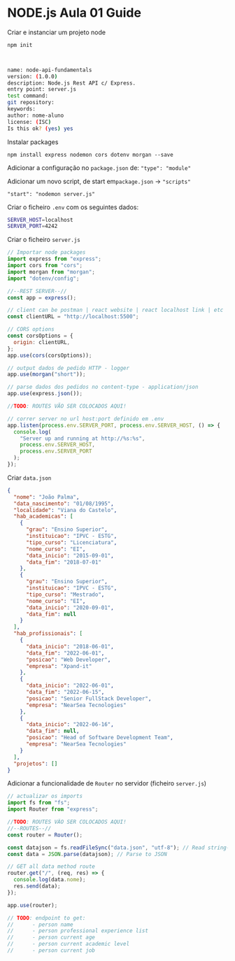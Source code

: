 # NODE.js Aula 01 Guide

Criar e instanciar um projeto node

```bash
npm init



name: node-api-fundamentals
version: (1.0.0)
description: Node.js Rest API c/ Express.
entry point: server.js
test command:
git repository:
keywords:
author: nome-aluno
license: (ISC)
Is this ok? (yes) yes
```

Instalar packages

`npm install express nodemon cors dotenv morgan --save`

Adicionar a configuração no `package.json` de:
`"type": "module"`

Adicionar um novo script, de start em`package.json` -> `"scripts"`

`"start": "nodemon server.js"`

Criar o ficheiro `.env` com os seguintes dados:

```bash
SERVER_HOST=localhost
SERVER_PORT=4242
```

Criar o ficheiro `server.js`

```js
// Importar node packages
import express from "express";
import cors from "cors";
import morgan from "morgan";
import "dotenv/config";

//--REST SERVER--//
const app = express();

// client can be postman | react website | react localhost link | etc
const clientURL = "http://localhost:5500";

// CORS options
const corsOptions = {
  origin: clientURL,
};
app.use(cors(corsOptions));

// output dados de pedido HTTP - logger
app.use(morgan("short"));

// parse dados dos pedidos no content-type - application/json
app.use(express.json());

//TODO: ROUTES VÃO SER COLOCADOS AQUI!

// correr server no url host:port definido em .env
app.listen(process.env.SERVER_PORT, process.env.SERVER_HOST, () => {
  console.log(
    "Server up and running at http://%s:%s",
    process.env.SERVER_HOST,
    process.env.SERVER_PORT
  );
});
```

Criar `data.json`

```json
{
  "nome": "João Palma",
  "data_nascimento": "01/08/1995",
  "localidade": "Viana do Castelo",
  "hab_academicas": [
    {
      "grau": "Ensino Superior",
      "instituicao": "IPVC - ESTG",
      "tipo_curso": "Licenciatura",
      "nome_curso": "EI",
      "data_inicio": "2015-09-01",
      "data_fim": "2018-07-01"
    },
    {
      "grau": "Ensino Superior",
      "instituicao": "IPVC - ESTG",
      "tipo_curso": "Mestrado",
      "nome_curso": "EI",
      "data_inicio": "2020-09-01",
      "data_fim": null
    }
  ],
  "hab_profissionais": [
    {
      "data_inicio": "2018-06-01",
      "data_fim": "2022-06-01",
      "posicao": "Web Developer",
      "empresa": "Xpand-it"
    },
    {
      "data_inicio": "2022-06-01",
      "data_fim": "2022-06-15",
      "posicao": "Senior FullStack Developer",
      "empresa": "NearSea Tecnologies"
    },
    {
      "data_inicio": "2022-06-16",
      "data_fim": null,
      "posicao": "Head of Software Development Team",
      "empresa": "NearSea Tecnologies"
    }
  ],
  "projetos": []
}
```

Adicionar a funcionalidade de `Router` no servidor (ficheiro `server.js`)

```js
// actualizar os imports
import fs from "fs";
import Router from "express";
```

```js
//TODO: ROUTES VÃO SER COLOCADOS AQUI!
//--ROUTES--//
const router = Router();

const datajson = fs.readFileSync("data.json", "utf-8"); // Read string-json from file
const data = JSON.parse(datajson); // Parse to JSON

// GET all data method route
router.get("/", (req, res) => {
  console.log(data.nome);
  res.send(data);
});

app.use(router);

// TODO: endpoint to get:
//		- person name
//		- person professional experience list
//		- person current age
//		- person current academic level
//		- person current job
```
